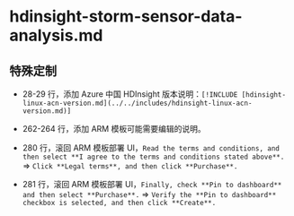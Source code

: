 # hdinsight-storm-sensor-data-analysis.md

## 特殊定制

* 28-29 行，添加 Azure 中国 HDInsight 版本说明：`[!INCLUDE [hdinsight-linux-acn-version.md](../../includes/hdinsight-linux-acn-version.md)]`

* 262-264 行，添加 ARM 模板可能需要编辑的说明。

* 280 行，滚回 ARM 模板部署 UI，`Read the terms and conditions, and then select **I agree to the terms and conditions stated above**.` => `Click **Legal terms**, and then click **Purchase**.`

* 281 行，滚回 ARM 模板部署 UI，`Finally, check **Pin to dashboard** and then select **Purchase**.` => `Verify the **Pin to dashboard** checkbox is selected, and then click **Create**.`